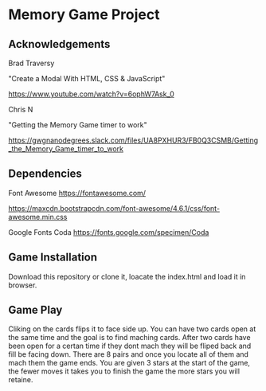 # Memory Game Project

## Acknowledgements
Brad Traversy

"Create a Modal With HTML, CSS & JavaScript"

https://www.youtube.com/watch?v=6ophW7Ask_0

Chris N

"Getting the Memory Game timer to work"

https://gwgnanodegrees.slack.com/files/UA8PXHUR3/FB0Q3CSMB/Getting_the_Memory_Game_timer_to_work


## Dependencies

Font Awesome https://fontawesome.com/

https://maxcdn.bootstrapcdn.com/font-awesome/4.6.1/css/font-awesome.min.css

Google Fonts Coda https://fonts.google.com/specimen/Coda

## Game Installation

Download this repository or clone it, loacate the index.html and load it in browser.


## Game Play

Cliking on the cards flips it to face side up. You can have two cards open at the same time and the goal is to find maching cards. After two cards have been open for a certan time if they dont mach they will be fliped back and fill be facing down. There are 8 pairs and once you locate all of them and mach them the game ends. You are given 3 stars at the start of the game, the fewer moves it takes you to finish the game the more stars you will retaine. 
